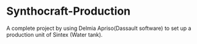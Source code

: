# Synthocraft-Production
A complete project by using Delmia Apriso(Dassault software) to set up a production unit of Sintex (Water tank).
